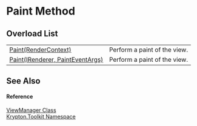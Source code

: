 # Paint Method


## Overload List
<table>
<tr>
<td><a href="c31a4e89-9c63-bf2b-3798-54ba6639a741.md">Paint(RenderContext)</a></td>
<td>Perform a paint of the view.</td></tr>
<tr>
<td><a href="a8d9cd02-7493-7855-4f55-e52145ff168b.md">Paint(IRenderer, PaintEventArgs)</a></td>
<td>Perform a paint of the view.</td></tr>
</table>

## See Also


#### Reference
<a href="3760acae-8ec5-3ca7-2132-35bf556b0fbb.md">ViewManager Class</a>  
<a href="79d2eac2-21f4-54ff-7552-b20c33c30600.md">Krypton.Toolkit Namespace</a>  

